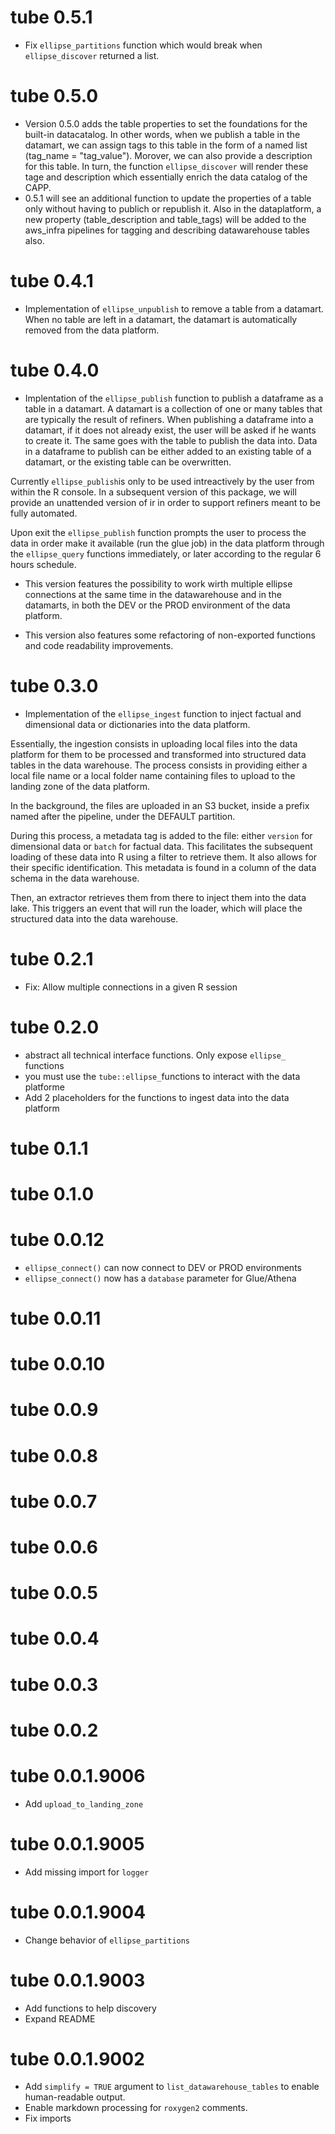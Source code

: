 # tube 0.5.1

* Fix `ellipse_partitions` function which would break when `ellipse_discover` returned a list.

# tube 0.5.0
* Version 0.5.0 adds the table properties to set the foundations for the built-in datacatalog.  In other words, when we publish a table in the datamart, we can assign tags to this table in the form of a named list (tag_name = "tag_value").  Morover, we can also provide a description for this table.  In turn, the function `ellipse_discover` will render these tage and description which essentially enrich the data catalog of the CAPP.
* 0.5.1 will see an additional function to update the properties of a table only without having to publich or republish it.  Also in the dataplatform, a new property (table_description and table_tags) will be added to the aws_infra pipelines for tagging and describing datawarehouse tables also.
# tube 0.4.1
* Implementation of `ellipse_unpublish` to remove a table from a datamart.  When no table are left in a datamart, the datamart is automatically removed from the data platform.

# tube 0.4.0
* Implentation of the `ellipse_publish` function to publish a dataframe as a table in a datamart.  A datamart is a collection of one or many tables that are typically the result of refiners.  When publishing a dataframe into a datamart, if it does not already exist, the user will be asked if he wants to create it.  The same goes with the table to publish the data into.  Data in a dataframe to publish can be either added to an existing table of a datamart, or the existing table can be overwritten.

Currently `ellipse_publish`is only to be used intreactively by the user from within the R console.  In a subsequent version of this package, we will provide an unattended version of ir in order to support refiners meant to be fully automated.

Upon exit the `ellipse_publish` function prompts the user to process the data in order make it available (run the glue job) in the data platform through the `ellipse_query` functions immediately, or later according to the regular 6 hours schedule.

* This version features the possibility to work wirth multiple ellipse connections at the same time in the datawarehouse and in the datamarts, in both the DEV or the PROD environment of the data platform.

* This version also features some refactoring of non-exported functions and code readability improvements.

# tube 0.3.0
* Implementation of the `ellipse_ingest` function to inject factual and dimensional data or dictionaries into the data platform.

Essentially, the ingestion consists in uploading local files into the data platform for them to be processed and transformed into structured data tables in the data warehouse.  The process consists in providing either a local file name or a local folder name containing files to upload to the landing zone of the data platform.

In the background, the files are uploaded in an S3 bucket, inside a prefix named after the pipeline, under the DEFAULT partition.

During this process, a metadata tag is added to the file: either `version` for dimensional data or `batch` for factual data. This facilitates the subsequent loading of these data into R using a filter to retrieve them. It also allows for their specific identification. This metadata is found in a column of the data schema in the data warehouse.

Then, an extractor retrieves them from there to inject them into the data lake. This triggers an event that will run the loader, which will place the structured data into the data warehouse.

# tube 0.2.1

* Fix: Allow multiple connections in a given R session

# tube 0.2.0

* abstract all technical interface functions.  Only expose `ellipse_` functions
* you must use the `tube::ellipse_`functions to interact with the data platforme
* Add 2 placeholders for the functions to ingest data into the data platform

# tube 0.1.1

# tube 0.1.0

# tube 0.0.12

* `ellipse_connect()` can now connect to DEV or PROD environments
* `ellipse_connect()` now has a `database` parameter for Glue/Athena

# tube 0.0.11

# tube 0.0.10

# tube 0.0.9

# tube 0.0.8

# tube 0.0.7

# tube 0.0.6

# tube 0.0.5

# tube 0.0.4

# tube 0.0.3

# tube 0.0.2

# tube 0.0.1.9006

* Add `upload_to_landing_zone`

# tube 0.0.1.9005

* Add missing import for `logger`

# tube 0.0.1.9004

* Change behavior of `ellipse_partitions`

# tube 0.0.1.9003

* Add functions to help discovery
* Expand README

# tube 0.0.1.9002

* Add `simplify = TRUE` argument to `list_datawarehouse_tables` to enable human-readable output.
* Enable markdown processing for `roxygen2` comments.
* Fix imports
